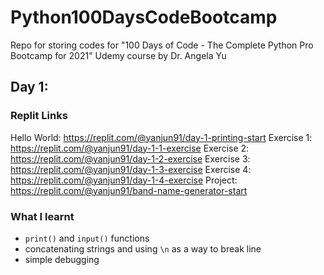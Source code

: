 # Python100DaysCodeBootcamp
Repo for storing codes for "100 Days of Code - The Complete Python Pro Bootcamp for 2021" Udemy course by Dr. Angela Yu

## Day 1: 
### Replit Links
Hello World: https://replit.com/@yanjun91/day-1-printing-start
Exercise 1: https://replit.com/@yanjun91/day-1-1-exercise
Exercise 2: https://replit.com/@yanjun91/day-1-2-exercise
Exercise 3: https://replit.com/@yanjun91/day-1-3-exercise
Exercise 4: https://replit.com/@yanjun91/day-1-4-exercise
Project: https://replit.com/@yanjun91/band-name-generator-start
### What I learnt
- `print()` and `input()` functions
- concatenating strings and using `\n` as a way to break line
- simple debugging